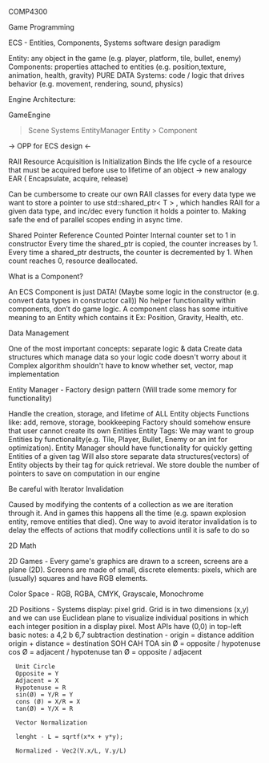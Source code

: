 COMP4300

Game Programming

ECS - Entities, Components, Systems   software design paradigm

 Entity: any object in the game (e.g. player, platform, tile, bullet, enemy)
 Components: properties attached to entities (e.g. position,texture, animation, health, gravity) PURE DATA
 Systems: code / logic that drives behavior (e.g. movement, rendering, sound, physics)

Engine Architecture:

GameEngine
 > Scene
  > Systems
  > EntityManager
   > Entity
    > Component

 -> OPP for ECS design <-

RAII
Resource Acquisition is Initialization
Binds the life cycle of  a resource  that must be acquired before use to lifetime of an object
 -> new analogy EAR ( Encapsulate, acquire, release)

Can be cumbersome to create our own  RAII classes for every data type we want to store a pointer to
use std::shared_ptr< T > , which handles RAII for a given data type,
﻿and inc/dec every function it holds a pointer to. Making safe the end of parallel scopes ending in async time.

Shared Pointer
Reference Counted Pointer
Internal counter set to 1 in constructor
Every time the shared_ptr is copied, the counter increases by 1.
Every time a shared_ptr destructs, the counter is decremented by 1.
When count reaches 0, resource deallocated.

What is a Component?

An ECS Component is just DATA!
(Maybe some logic in the constructor (e.g. convert data types in constructor call))
No helper functionality within components, don’t do game logic.
A component class has some intuitive meaning to an Entity which contains it
Ex: Position, Gravity, Health, etc.

Data Management

One of the most important concepts: separate logic & data
Create data structures which manage data so your logic code doesn't worry about it
Complex algorithm shouldn't have to know whether set, vector, map implementation

Entity Manager - Factory design pattern (Will trade some memory for functionality)

Handle the creation, storage, and lifetime of ALL Entity objects
Functions like: add, remove, storage, bookkeeping
Factory should somehow ensure that user cannot create its own Entities
Entity Tags: We may want to group Entities by functionality(e.g. Tile, Player, Bullet, Enemy or an int for optimization). Entity Manager should have functionality for quickly getting Entities of a given tag
Will also store separate data structures(vectors) of Entity objects by their tag for quick retrieval. We
store double the number of pointers to save on computation in our engine

Be careful with Iterator Invalidation

Caused by modifying the contents of a collection as we are iteration through it. And in games this happens
all the time (e.g. spawn explosion entity, remove entities that died). One way to avoid iterator invalidation is to delay the effects of actions that modify collections until it is safe to do so

2D Math

2D Games - Every game's graphics are drawn to a screen, screens are a plane (2D). Screens are made of small,
discrete elements: pixels, which are (usually) squares and have RGB elements.

Color Space - RGB, RGBA, CMYK, Grayscale, Monochrome

2D Positions - Systems display: pixel grid. Grid is in two dimensions (x,y) and we can use Euclidean plane to
visualize individual positions in which each integer position in a display pixel. Most APIs have (0,0)
in top-left
   basic notes:
      a 4,2
      b 6,7
      subtraction
         destination - origin = distance
      addition
         origin + distance = destination
      SOH CAH TOA
      sin Ø = opposite / hypotenuse
      cos Ø = adjacent / hypotenuse
      tan Ø = opposite / adjacent

      Unit Circle
      Opposite = Y
      Adjacent = X
      Hypotenuse = R
      sin(Ø) = Y/R = Y
      cons (Ø) = X/R = X
      tan(Ø) = Y/X = R

      Vector Normalization

      lenght - L = sqrtf(x*x + y*y);

      Normalized - Vec2(V.x/L, V.y/L)
